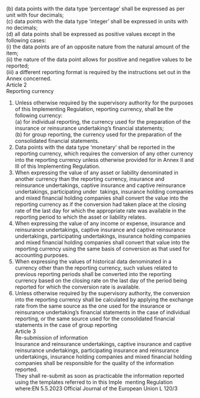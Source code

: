  (b) data points with the data type ‘percentage’ shall be expressed as per unit with four decimals;  
(c) data points with the data type ‘integer’ shall be expressed in units with no decimals;  
(d) all data points shall be expressed as positive values except in the following cases:  
(i) the data points are of an opposite nature from the natural amount of the item;  
(ii) the nature of the data point allows for positive and negative values to be reported;  
(iii) a different reporting format is required by the instructions set out in the Annex concerned.  
Article 2  
Reporting currency  
1. Unless otherwise required by the supervisory authority for the purposes of this Implementing Regulation, 
reporting currency, shall be the following currency:  
(a) for individual reporting, the currency used for the preparation of the insurance or reinsurance undertaking’s financial 
statements;  
(b) for group reporting, the currency used for the preparation of the consolidated financial statements.  
2. Data points with the data type ‘monetary’ shall be reported in the reporting currency, which requires the 
conversion of any other currency into the reporting currency unless otherwise provided for in Annex II and III of 
this Implementing Regulation.  
3. When expressing the value of any asset or liability denominated in another currency than the reporting currency, 
insurance and reinsurance undertakings, captive insurance and captive reinsurance undertakings, participating under ­
takings, insurance holding companies and mixed financial holding companies shall convert the value into the reporting 
currency as if the conversion had taken place at the closing rate of the last day for which the appropriate rate was 
available in the reporting period to which the asset or liability relates.  
4. When expressing the value of any income or expense, insurance and reinsurance undertakings, captive insurance 
and captive reinsurance undertakings, participating undertakings, insurance holding companies and mixed financial 
holding companies shall convert that value into the reporting currency using the same basis of conversion as that 
used for accounting purposes.  
5. When expressing the values of historical data denominated in a currency other than the reporting currency, such 
values related to previous reporting periods shall be converted into the reporting currency based on the closing rate on 
the last day of the period being reported for which the conversion rate is available.  
6. Unless otherwise required by the supervisory authority, the conversion into the reporting currency shall be 
calculated by applying the exchange rate from the same source as the one used for the insurance or reinsurance 
undertaking’s financial statements in the case of individual reporting, or the same source used for the consolidated 
financial statements in the case of group reporting  
Article 3  
Re-submission of information  
Insurance and reinsurance undertakings, captive insurance and captive reinsurance undertakings, participating insurance 
and reinsurance undertakings, insurance holding companies and mixed financial holding companies shall be responsible 
for the quality of the information reported.  
They shall re-submit as soon as practicable the information reported using the templates referred to in this Imple ­
menting Regulation where:EN  5.5.2023 Official Journal of the European Union L 120/3